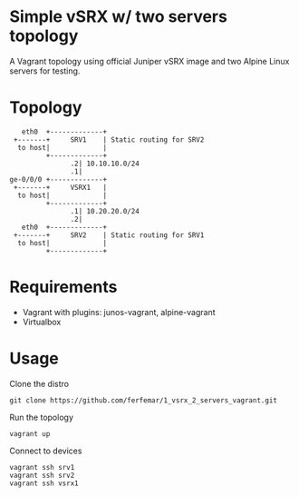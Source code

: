 Simple vSRX w/ two servers topology
===================================

A Vagrant topology using official Juniper vSRX image and two Alpine Linux servers for testing.

Topology
========
```
   eth0  +-------------+
 +-------+     SRV1    | Static routing for SRV2
  to host|             |
         +-------------+
               .2| 10.10.10.0/24
               .1|
ge-0/0/0 +-------------+
 +-------+     VSRX1   |
  to host|             |
         +-------------+
               .1| 10.20.20.0/24
               .2|
   eth0  +-------------+
 +-------+     SRV2    | Static routing for SRV1
  to host|             |
         +-------------+
```

Requirements
============

- Vagrant with plugins: junos-vagrant, alpine-vagrant
- Virtualbox

Usage
=====

Clone the distro 

```
git clone https://github.com/ferfemar/1_vsrx_2_servers_vagrant.git
```

Run the topology

```
vagrant up
```

Connect to devices

```
vagrant ssh srv1
vagrant ssh srv2
vagrant ssh vsrx1
```
